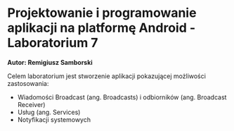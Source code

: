 # Projektowanie i programowanie aplikacji na platformę Android - Laboratorium 7
**Autor: Remigiusz Samborski**

Celem laboratorium jest stworzenie aplikacji pokazującej możliwości zastosowania:

* Wiadomości Broadcast (ang. Broadcasts) i odbiorników (ang. Broadcast Receiver)
* Usług (ang. Services)
* Notyfikacji systemowych
